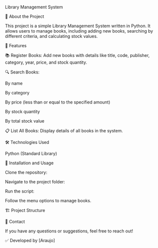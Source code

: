 Library Management System

📖 About the Project

This project is a simple Library Management System written in Python. It allows users to manage books, including adding new books, searching by different criteria, and calculating stock values.

🚀 Features

📚 Register Books: Add new books with details like title, code, publisher, category, year, price, and stock quantity.

🔍 Search Books:

By name

By category

By price (less than or equal to the specified amount)

By stock quantity

By total stock value

📋 List All Books: Display details of all books in the system.

🛠 Technologies Used

Python (Standard Library)

📌 Installation and Usage

Clone the repository:

Navigate to the project folder:

Run the script:

Follow the menu options to manage books.

🏗 Project Structure

📧 Contact

If you have any questions or suggestions, feel free to reach out!

✅ Developed by [Araujo]
